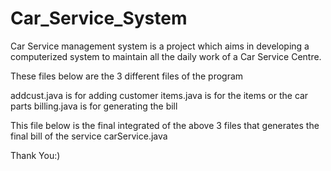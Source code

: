 # Car_Service_System
Car Service management system is a project which aims in developing a computerized system to maintain all the daily work of a Car Service Centre.


These files below are the 3 different files of the program 

addcust.java is for adding customer
items.java is for the items or the car parts
billing.java is for generating the bill

This file below is the final integrated of the above 3 files that generates the final bill of the service 
carService.java


Thank You:)
